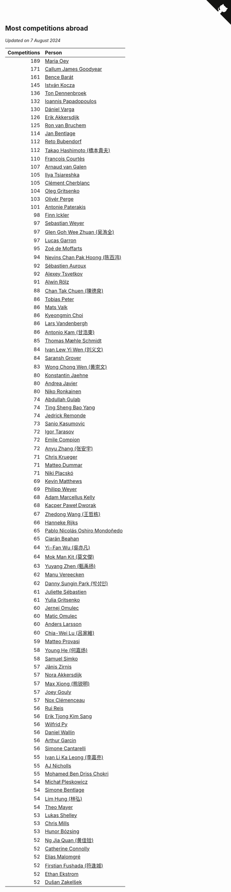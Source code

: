## Most competitions abroad

*Updated on  7 August 2024*

| Competitions | Person |
| ---: | :--- |
| 189 | [Maria Oey](https://www.worldcubeassociation.org/persons/2007OEYM01) |
| 171 | [Callum James Goodyear](https://www.worldcubeassociation.org/persons/2012GOOD02) |
| 161 | [Bence Barát](https://www.worldcubeassociation.org/persons/2008BARA01) |
| 145 | [István Kocza](https://www.worldcubeassociation.org/persons/2005KOCZ01) |
| 136 | [Ton Dennenbroek](https://www.worldcubeassociation.org/persons/2003DENN01) |
| 132 | [Ioannis Papadopoulos](https://www.worldcubeassociation.org/persons/2013PAPA01) |
| 130 | [Dániel Varga](https://www.worldcubeassociation.org/persons/2008VARG01) |
| 126 | [Erik Akkersdijk](https://www.worldcubeassociation.org/persons/2005AKKE01) |
| 125 | [Ron van Bruchem](https://www.worldcubeassociation.org/persons/2003BRUC01) |
| 114 | [Jan Bentlage](https://www.worldcubeassociation.org/persons/2010BENT01) |
| 112 | [Reto Bubendorf](https://www.worldcubeassociation.org/persons/2012BUBE01) |
| 112 | [Takao Hashimoto (橋本貴夫)](https://www.worldcubeassociation.org/persons/2007HASH01) |
| 110 | [François Courtès](https://www.worldcubeassociation.org/persons/2008COUR01) |
| 107 | [Arnaud van Galen](https://www.worldcubeassociation.org/persons/2006GALE01) |
| 105 | [Ilya Tsiareshka](https://www.worldcubeassociation.org/persons/2012TERE01) |
| 105 | [Clément Cherblanc](https://www.worldcubeassociation.org/persons/2014CHER05) |
| 104 | [Oleg Gritsenko](https://www.worldcubeassociation.org/persons/2011GRIT01) |
| 103 | [Olivér Perge](https://www.worldcubeassociation.org/persons/2007PERG01) |
| 101 | [Antonie Paterakis](https://www.worldcubeassociation.org/persons/2012PATE01) |
| 98 | [Finn Ickler](https://www.worldcubeassociation.org/persons/2012ICKL01) |
| 97 | [Sebastian Weyer](https://www.worldcubeassociation.org/persons/2010WEYE02) |
| 97 | [Glen Goh Wee Zhuan (吴洧全)](https://www.worldcubeassociation.org/persons/2015ZHUA01) |
| 97 | [Lucas Garron](https://www.worldcubeassociation.org/persons/2006GARR01) |
| 95 | [Zoé de Moffarts](https://www.worldcubeassociation.org/persons/2010MOFF02) |
| 94 | [Nevins Chan Pak Hoong (陈百鸿)](https://www.worldcubeassociation.org/persons/2010CHAN20) |
| 92 | [Sébastien Auroux](https://www.worldcubeassociation.org/persons/2008AURO01) |
| 92 | [Alexey Tsvetkov](https://www.worldcubeassociation.org/persons/2017TSVE02) |
| 91 | [Alwin Rölz](https://www.worldcubeassociation.org/persons/2016ROLZ01) |
| 88 | [Chan Tak Chuen (陳德泉)](https://www.worldcubeassociation.org/persons/2007CHUE01) |
| 86 | [Tobias Peter](https://www.worldcubeassociation.org/persons/2014PETE03) |
| 86 | [Mats Valk](https://www.worldcubeassociation.org/persons/2007VALK01) |
| 86 | [Kyeongmin Choi](https://www.worldcubeassociation.org/persons/2017CHOI07) |
| 86 | [Lars Vandenbergh](https://www.worldcubeassociation.org/persons/2003VAND01) |
| 86 | [Antonio Kam (甘浩東)](https://www.worldcubeassociation.org/persons/2017TUNG13) |
| 85 | [Thomas Mæhle Schmidt](https://www.worldcubeassociation.org/persons/2013SCHM02) |
| 84 | [Ivan Lew Yi Wen (刘义文)](https://www.worldcubeassociation.org/persons/2012WENI01) |
| 84 | [Saransh Grover](https://www.worldcubeassociation.org/persons/2014GROV01) |
| 83 | [Wong Chong Wen (黄崇文)](https://www.worldcubeassociation.org/persons/2014WENW01) |
| 80 | [Konstantin Jaehne](https://www.worldcubeassociation.org/persons/2015JAEH01) |
| 80 | [Andrea Javier](https://www.worldcubeassociation.org/persons/2010JAVI01) |
| 80 | [Niko Ronkainen](https://www.worldcubeassociation.org/persons/2010RONK01) |
| 74 | [Abdullah Gulab](https://www.worldcubeassociation.org/persons/2014GULA02) |
| 74 | [Ting Sheng Bao Yang](https://www.worldcubeassociation.org/persons/2008BAOY01) |
| 74 | [Jedrick Remonde](https://www.worldcubeassociation.org/persons/2008REMO01) |
| 73 | [Sanio Kasumovic](https://www.worldcubeassociation.org/persons/2009KASU01) |
| 72 | [Igor Tarasov](https://www.worldcubeassociation.org/persons/2016TARA04) |
| 72 | [Emile Compion](https://www.worldcubeassociation.org/persons/2007COMP01) |
| 72 | [Anyu Zhang (张安宇)](https://www.worldcubeassociation.org/persons/2012ZHAN08) |
| 71 | [Chris Krueger](https://www.worldcubeassociation.org/persons/2006KRUE01) |
| 71 | [Matteo Dummar](https://www.worldcubeassociation.org/persons/2017DUMM01) |
| 71 | [Niki Placskó](https://www.worldcubeassociation.org/persons/2008PLAC01) |
| 69 | [Kevin Matthews](https://www.worldcubeassociation.org/persons/2010MATT02) |
| 69 | [Philipp Weyer](https://www.worldcubeassociation.org/persons/2010WEYE01) |
| 68 | [Adam Marcellus Kelly](https://www.worldcubeassociation.org/persons/2016KELL10) |
| 68 | [Kacper Paweł Dworak](https://www.worldcubeassociation.org/persons/2020DWOR01) |
| 67 | [Zhedong Wang (王哲栋)](https://www.worldcubeassociation.org/persons/2015WANG83) |
| 66 | [Hanneke Rijks](https://www.worldcubeassociation.org/persons/2008RIJK01) |
| 65 | [Pablo Nicolás Oshiro Mondoñedo](https://www.worldcubeassociation.org/persons/2010MOND01) |
| 65 | [Ciarán Beahan](https://www.worldcubeassociation.org/persons/2012BEAH01) |
| 64 | [Yi-Fan Wu (吳亦凡)](https://www.worldcubeassociation.org/persons/2010WUIF01) |
| 64 | [Mok Man Kit (莫文傑)](https://www.worldcubeassociation.org/persons/2009KITM01) |
| 63 | [Yuyang Zhen (甄禹扬)](https://www.worldcubeassociation.org/persons/2013ZHEN11) |
| 62 | [Manu Vereecken](https://www.worldcubeassociation.org/persons/2010VERE01) |
| 62 | [Danny Sungin Park (박성인)](https://www.worldcubeassociation.org/persons/2015PARK13) |
| 61 | [Juliette Sébastien](https://www.worldcubeassociation.org/persons/2014SEBA01) |
| 61 | [Yulia Gritsenko](https://www.worldcubeassociation.org/persons/2012SIDO01) |
| 60 | [Jernej Omulec](https://www.worldcubeassociation.org/persons/2010OMUL01) |
| 60 | [Matic Omulec](https://www.worldcubeassociation.org/persons/2010OMUL02) |
| 60 | [Anders Larsson](https://www.worldcubeassociation.org/persons/2003LARS01) |
| 60 | [Chia-Wei Lu (呂家維)](https://www.worldcubeassociation.org/persons/2007LUCH01) |
| 59 | [Matteo Provasi](https://www.worldcubeassociation.org/persons/2009PROV01) |
| 58 | [Young He (何嘉炀)](https://www.worldcubeassociation.org/persons/2014HEYO01) |
| 58 | [Samuel Simko](https://www.worldcubeassociation.org/persons/2016SIMK01) |
| 57 | [Jānis Zirnis](https://www.worldcubeassociation.org/persons/2013ZIRN01) |
| 57 | [Nora Akkersdijk](https://www.worldcubeassociation.org/persons/2009CHRI03) |
| 57 | [Max Xiong (熊锐明)](https://www.worldcubeassociation.org/persons/2015XION03) |
| 57 | [Joey Gouly](https://www.worldcubeassociation.org/persons/2007GOUL01) |
| 57 | [Nox Clémenceau](https://www.worldcubeassociation.org/persons/2015CLEM03) |
| 56 | [Rui Reis](https://www.worldcubeassociation.org/persons/2015REIS02) |
| 56 | [Erik Tjong Kim Sang](https://www.worldcubeassociation.org/persons/2018SANG01) |
| 56 | [Wilfrid Py](https://www.worldcubeassociation.org/persons/2016PYWI01) |
| 56 | [Daniel Wallin](https://www.worldcubeassociation.org/persons/2013WALL03) |
| 56 | [Arthur Garcin](https://www.worldcubeassociation.org/persons/2014GARC27) |
| 56 | [Simone Cantarelli](https://www.worldcubeassociation.org/persons/2012CANT02) |
| 55 | [Ivan Li Ka Leong (李嘉亮)](https://www.worldcubeassociation.org/persons/2015LEON02) |
| 55 | [AJ Nicholls](https://www.worldcubeassociation.org/persons/2015NICH04) |
| 55 | [Mohamed Ben Driss Chokri](https://www.worldcubeassociation.org/persons/2015CHOK01) |
| 54 | [Michał Pleskowicz](https://www.worldcubeassociation.org/persons/2009PLES01) |
| 54 | [Simone Bentlage](https://www.worldcubeassociation.org/persons/2014OHLE01) |
| 54 | [Lim Hung (林弘)](https://www.worldcubeassociation.org/persons/2016HUNG08) |
| 54 | [Theo Mayer](https://www.worldcubeassociation.org/persons/2012MAYE01) |
| 53 | [Lukas Shelley](https://www.worldcubeassociation.org/persons/2016SHEL03) |
| 53 | [Chris Mills](https://www.worldcubeassociation.org/persons/2014MILL04) |
| 53 | [Hunor Bózsing](https://www.worldcubeassociation.org/persons/2009BOZS01) |
| 52 | [Ng Jia Quan (黄佳铨)](https://www.worldcubeassociation.org/persons/2015QUAN03) |
| 52 | [Catherine Connolly](https://www.worldcubeassociation.org/persons/2017CONN04) |
| 52 | [Elias Malomgré](https://www.worldcubeassociation.org/persons/2017MALO02) |
| 52 | [Firstian Fushada (符逢城)](https://www.worldcubeassociation.org/persons/2015FUSH01) |
| 52 | [Ethan Ekstrom](https://www.worldcubeassociation.org/persons/2018EKST01) |
| 52 | [Dušan Zakelšek](https://www.worldcubeassociation.org/persons/2012ZAKE02) |


<a href="https://github.com/jonatanklosko/wca_statistics" class="github-corner" aria-label="View source on Github"><svg width="80" height="80" viewBox="0 0 250 250" style="fill:#151513; color:#fff; position: absolute; top: 0; border: 0; right: 0;" aria-hidden="true"><path d="M0,0 L115,115 L130,115 L142,142 L250,250 L250,0 Z"></path><path d="M128.3,109.0 C113.8,99.7 119.0,89.6 119.0,89.6 C122.0,82.7 120.5,78.6 120.5,78.6 C119.2,72.0 123.4,76.3 123.4,76.3 C127.3,80.9 125.5,87.3 125.5,87.3 C122.9,97.6 130.6,101.9 134.4,103.2" fill="currentColor" style="transform-origin: 130px 106px;" class="octo-arm"></path><path d="M115.0,115.0 C114.9,115.1 118.7,116.5 119.8,115.4 L133.7,101.6 C136.9,99.2 139.9,98.4 142.2,98.6 C133.8,88.0 127.5,74.4 143.8,58.0 C148.5,53.4 154.0,51.2 159.7,51.0 C160.3,49.4 163.2,43.6 171.4,40.1 C171.4,40.1 176.1,42.5 178.8,56.2 C183.1,58.6 187.2,61.8 190.9,65.4 C194.5,69.0 197.7,73.2 200.1,77.6 C213.8,80.2 216.3,84.9 216.3,84.9 C212.7,93.1 206.9,96.0 205.4,96.6 C205.1,102.4 203.0,107.8 198.3,112.5 C181.9,128.9 168.3,122.5 157.7,114.1 C157.9,116.9 156.7,120.9 152.7,124.9 L141.0,136.5 C139.8,137.7 141.6,141.9 141.8,141.8 Z" fill="currentColor" class="octo-body"></path></svg></a><style>.github-corner:hover .octo-arm{animation:octocat-wave 560ms ease-in-out}@keyframes octocat-wave{0%,100%{transform:rotate(0)}20%,60%{transform:rotate(-25deg)}40%,80%{transform:rotate(10deg)}}@media (max-width:500px){.github-corner:hover .octo-arm{animation:none}.github-corner .octo-arm{animation:octocat-wave 560ms ease-in-out}}</style>
